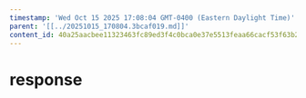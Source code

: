 ```yaml
---
timestamp: 'Wed Oct 15 2025 17:08:04 GMT-0400 (Eastern Daylight Time)'
parent: '[[../20251015_170804.3bcaf019.md]]'
content_id: 40a25aacbee11323463fc89ed3f4c0bca0e37e5513feaa66cacf53f63b23c440
---
```


# response
